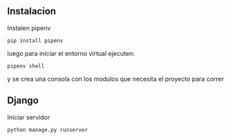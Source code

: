 ## Instalacion
Instalen pipenv
```
pip install pipenv
```
    
luego para iniciar el entorno virtual ejecuten:
```
pipenv shell
```
y se crea una consola con los modulos que necesita el proyecto para correr

## Django

Iniciar servidor
```
python manage.py runserver
```
